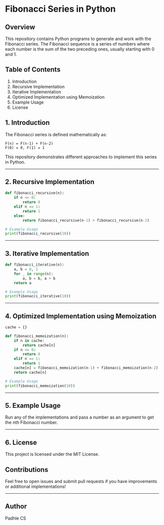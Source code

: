 # Fibonacci Series in Python

## Overview
This repository contains Python programs to generate and work with the Fibonacci series. The Fibonacci sequence is a series of numbers where each number is the sum of the two preceding ones, usually starting with 0 and 1.

## Table of Contents
1. Introduction
2. Recursive Implementation
3. Iterative Implementation
4. Optimized Implementation using Memoization
5. Example Usage
6. License

## 1. Introduction
The Fibonacci series is defined mathematically as:
```
F(n) = F(n-1) + F(n-2)
F(0) = 0, F(1) = 1
```
This repository demonstrates different approaches to implement this series in Python.

---

## 2. Recursive Implementation
```python
def fibonacci_recursive(n):
    if n <= 0:
        return 0
    elif n == 1:
        return 1
    else:
        return fibonacci_recursive(n-1) + fibonacci_recursive(n-2)

# Example Usage
print(fibonacci_recursive(10))
```

---

## 3. Iterative Implementation
```python
def fibonacci_iterative(n):
    a, b = 0, 1
    for _ in range(n):
        a, b = b, a + b
    return a

# Example Usage
print(fibonacci_iterative(10))
```

---

## 4. Optimized Implementation using Memoization
```python
cache = {}

def fibonacci_memoization(n):
    if n in cache:
        return cache[n]
    if n <= 0:
        return 0
    elif n == 1:
        return 1
    cache[n] = fibonacci_memoization(n-1) + fibonacci_memoization(n-2)
    return cache[n]

# Example Usage
print(fibonacci_memoization(10))
```

---

## 5. Example Usage
Run any of the implementations and pass a number as an argument to get the nth Fibonacci number.

---

## 6. License
This project is licensed under the MIT License.

## Contributions
Feel free to open issues and submit pull requests if you have improvements or additional implementations!

---

## Author
Padhle CS
